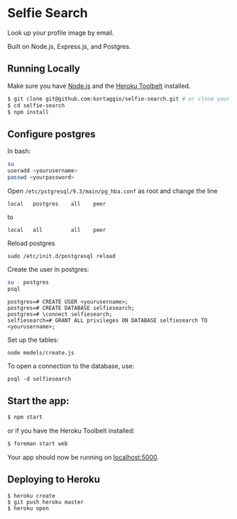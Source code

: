 # Selfie Search

Look up your profile image by email.

Built on Node.js, Express.js, and Postgres.

## Running Locally

Make sure you have [Node.js](http://nodejs.org/) and the [Heroku Toolbelt](https://toolbelt.heroku.com/) installed.

```sh
$ git clone git@github.com:kortaggio/selfie-search.git # or clone your own fork
$ cd selfie-search
$ npm install
```

## Configure postgres

In bash:

```sh
su
useradd <yourusername>
passwd <yourpassword>
```

Open `/etc/pstgresql/9.3/main/pg_hba.conf` as root and change the line

	local   postgres    all    peer

to

	local   all         all    peer

Reload postgres

	sudo /etc/init.d/postgresql reload


Create the user in postgres:

```sh
su - postgres
psql
```

```
postgres=# CREATE USER <yourusername>;
postgres=# CREATE DATABASE selfiesearch;
postgres=# \connect selfiesearch;
selfiesearch=# GRANT ALL privileges ON DATABASE selfiesearch TO <yourusername>;
```

Set up the tables:

```sh
node models/create.js
```



To open a connection to the database, use:

	psql -d selfiesearch



## Start the app:

```sh
$ npm start
```

or if you have the Heroku Toolbelt installed:

```sh
$ foreman start web
```

Your app should now be running on [localhost:5000](http://localhost:5000/).

## Deploying to Heroku

```
$ heroku create
$ git push heroku master
$ heroku open
```

